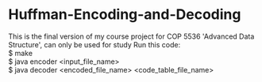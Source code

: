 # Huffman-Encoding-and-Decoding
This is the final version of my course project for COP 5536 'Advanced Data Structure', can only be used for study
Run this code: </br>
  $ make </br>
  $ java encoder <input_file_name> </br>
  $ java decoder <encoded_file_name> <code_table_file_name>
